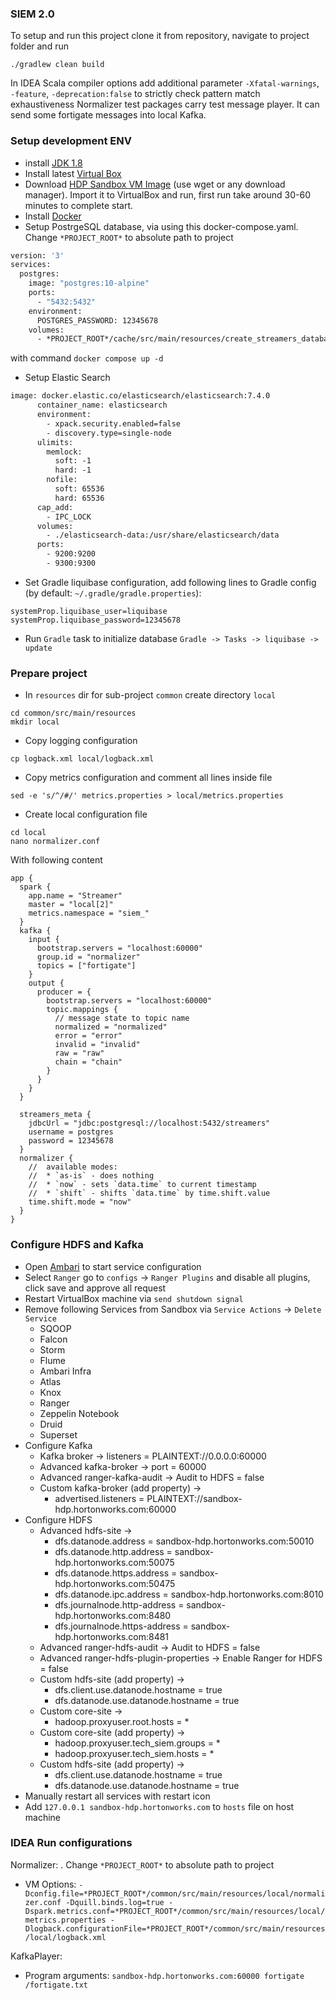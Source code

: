 ### SIEM 2.0

To setup and run this project clone it from repository, navigate to project folder and run
```shell script
./gradlew clean build
```

In IDEA Scala compiler options add additional parameter `-Xfatal-warnings`, `-feature`, `-deprecation:false` to strictly check pattern match exhaustiveness
Normalizer test packages carry test message player.
It can send some fortigate messages into local Kafka.

### Setup development ENV

* install [JDK 1.8](https://www.oracle.com/java/technologies/javase/javase-jdk8-downloads.html)
* Install latest [Virtual Box](https://www.virtualbox.org/wiki/Downloads)
* Download [HDP Sandbox VM Image](https://archive.cloudera.com/hwx-sandbox/hdp/hdp-2.6.5/HDP_2.6.5_virtualbox_180626.ova) (use wget or any download manager). Import it to VirtualBox and run, first run take around 30-60 minutes to complete start.
* Install [Docker](https://docs.docker.com/engine/install/)
* Setup PostrgeSQL database, via using this docker-compose.yaml. Change `*PROJECT_ROOT*` to absolute path to project 

```dockerfile
version: '3'
services:
  postgres:
    image: "postgres:10-alpine"
    ports:
      - "5432:5432"
    environment:
      POSTGRES_PASSWORD: 12345678
    volumes:
      - *PROJECT_ROOT*/cache/src/main/resources/create_streamers_database.sql:/docker-entrypoint-initdb.d/1-init.sql
```

with command `docker compose up -d`

* Setup Elastic Search

```dockerfile
image: docker.elastic.co/elasticsearch/elasticsearch:7.4.0
      container_name: elasticsearch
      environment:
        - xpack.security.enabled=false
        - discovery.type=single-node
      ulimits:
        memlock:
          soft: -1
          hard: -1
        nofile:
          soft: 65536
          hard: 65536
      cap_add:
        - IPC_LOCK
      volumes:
        - ./elasticsearch-data:/usr/share/elasticsearch/data
      ports:
        - 9200:9200
        - 9300:9300
``` 

* Set Gradle liquibase configuration, add following lines to Gradle config (by default: `~/.gradle/gradle.properties`):
```hocon
systemProp.liquibase_user=liquibase
systemProp.liquibase_password=12345678
```

* Run `Gradle` task to initialize database `Gradle -> Tasks -> liquibase -> update`

### Prepare project

* In `resources` dir for sub-project `common` create directory `local`

```shell script
cd common/src/main/resources
mkdir local
```

* Copy logging configuration

```shell script
cp logback.xml local/logback.xml
```

* Copy metrics configuration and comment all lines inside file 

```shell script
sed -e 's/^/#/' metrics.properties > local/metrics.properties
```

* Create local configuration file

```shell script
cd local
nano normalizer.conf
```

With following content

```hocon
app {
  spark {
    app.name = "Streamer"
    master = "local[2]"
    metrics.namespace = "siem_"
  }
  kafka {
    input {
      bootstrap.servers = "localhost:60000"
      group.id = "normalizer"
      topics = ["fortigate"]
    }
    output {
      producer = {
        bootstrap.servers = "localhost:60000"
        topic.mappings {
          // message state to topic name
          normalized = "normalized"
          error = "error"
          invalid = "invalid"
          raw = "raw"
          chain = "chain"
        }
      }
    }
  }

  streamers_meta {
    jdbcUrl = "jdbc:postgresql://localhost:5432/streamers"
    username = postgres
    password = 12345678
  }
  normalizer {
    //  available modes:
    //  * `as-is` - does nothing
    //  * `now` - sets `data.time` to current timestamp
    //  * `shift` - shifts `data.time` by time.shift.value
    time.shift.mode = "now"
  }
}
```

### Configure HDFS and Kafka

* Open [Ambari](http://localhost:8080/) to start service configuration 
* Select `Ranger` go to `configs` -> `Ranger Plugins` and disable all plugins, click save and approve all request
* Restart VirtualBox machine via `send shutdown signal`
* Remove following Services from Sandbox via `Service Actions` -> `Delete Service`
    * SQOOP
    * Falcon
    * Storm
    * Flume
    * Ambari Infra
    * Atlas
    * Knox
    * Ranger
    * Zeppelin Notebook
    * Druid
    * Superset
* Configure Kafka
    * Kafka broker -> listeners = PLAINTEXT://0.0.0.0:60000
    * Advanced kafka-broker -> port = 60000
    * Advanced ranger-kafka-audit -> Audit to HDFS = false
    * Custom kafka-broker (add property) ->
        * advertised.listeners = PLAINTEXT://sandbox-hdp.hortonworks.com:60000
* Configure HDFS
    * Advanced hdfs-site ->
        * dfs.datanode.address = sandbox-hdp.hortonworks.com:50010
        * dfs.datanode.http.address = sandbox-hdp.hortonworks.com:50075
        * dfs.datanode.https.address = sandbox-hdp.hortonworks.com:50475
        * dfs.datanode.ipc.address = sandbox-hdp.hortonworks.com:8010
        * dfs.journalnode.http-address = sandbox-hdp.hortonworks.com:8480
        * dfs.journalnode.https-address = sandbox-hdp.hortonworks.com:8481
    * Advanced ranger-hdfs-audit -> Audit to HDFS = false
    * Advanced ranger-hdfs-plugin-properties -> Enable Ranger for HDFS = false
    * Custom hdfs-site (add property) ->
        * dfs.client.use.datanode.hostname = true
        * dfs.datanode.use.datanode.hostname = true
    * Custom core-site ->
        * hadoop.proxyuser.root.hosts = *
    * Custom core-site (add property) ->
        * hadoop.proxyuser.tech_siem.groups = *
        * hadoop.proxyuser.tech_siem.hosts = *
    * Custom hdfs-site (add property) ->
        * dfs.client.use.datanode.hostname = true
        * dfs.datanode.use.datanode.hostname = true
* Manually restart all services with restart icon
* Add `127.0.0.1 sandbox-hdp.hortonworks.com` to `hosts` file on host machine

### IDEA Run configurations

Normalizer:
. Change `*PROJECT_ROOT*` to absolute path to project
* VM Options: `-Dconfig.file=*PROJECT_ROOT*/common/src/main/resources/local/normalizer.conf -Dquill.binds.log=true -Dspark.metrics.conf=*PROJECT_ROOT*/common/src/main/resources/local/metrics.properties -Dlogback.configurationFile=*PROJECT_ROOT*/common/src/main/resources/local/logback.xml`

KafkaPlayer:
* Program arguments: `sandbox-hdp.hortonworks.com:60000 fortigate /fortigate.txt` 

